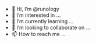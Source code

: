 - 👋 Hi, I’m @runology
- 👀 I’m interested in ...
- 🌱 I’m currently learning ...
- 💞️ I’m looking to collaborate on ...
- 📫 How to reach me ...

<!---
runology/runology is a ✨ special ✨ repository because its `README.md` (this file) appears on your GitHub profile.
You can click the Preview link to take a look at your changes.
--->
